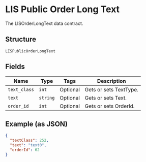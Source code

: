 
# LIS Public Order Long Text

The LISOrderLongText data contract.

## Structure

`LISPublicOrderLongText`

## Fields

| Name | Type | Tags | Description |
|  --- | --- | --- | --- |
| `text_class` | `int` | Optional | Gets or sets TextType. |
| `text` | `string` | Optional | Gets or sets Text. |
| `order_id` | `int` | Optional | Gets or sets OrderId. |

## Example (as JSON)

```json
{
  "textClass": 252,
  "text": "text0",
  "orderId": 62
}
```

